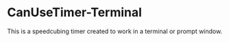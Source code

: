 # CanUseTimer-Terminal
 This is a speedcubing timer created to work in a terminal or prompt window.
